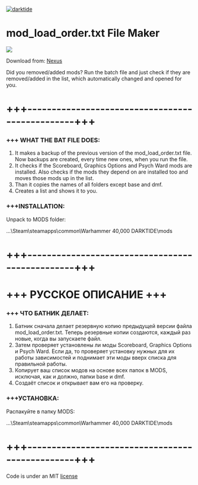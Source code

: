 [![darktide](https://global-uploads.webflow.com/6346a2e14dce674426be40ac/637f9b5a8de2a3c4122f0291_6346ea11b9acfa58c8f5a014_Darktide_Logo_2022-2.png)](https://www.playdarktide.com)

# mod_load_order.txt File Maker

![](https://staticdelivery.nexusmods.com/mods/4943/images/headers/139_1681938046.jpg)

Download from: [Nexus](https://www.nexusmods.com/warhammer40kdarktide/mods/139)

Did you removed/added mods? Run the batch file and just check if they are removed/added in the list, which automatically changed and opened for you.
# +++------------------------------------------------+++

### +++ WHAT THE BAT FILE DOES:
1. It makes a backup of the previous version of the mod_load_order.txt file.
   Now backups are created, every time new ones, when you run the file.
2. It checks if the Scoreboard, Graphics Options and Psych Ward mods are installed.
   Also checks if the mods they depend on are installed too and moves those mods up in the list.
3. Than it copies the names of all folders except base and dmf.
4. Creates a list and shows it to you.

### +++INSTALLATION:

Unpack to MODS folder:

...\Steam\steamapps\common\Warhammer 40,000 DARKTIDE\mods

# +++------------------------------------------------+++

# +++ РУССКОЕ ОПИСАНИЕ +++

### +++ ЧТО БАТНИК ДЕЛАЕТ:
1. Батник сначала делает резервную копию предыдущей версии файла mod_load_order.txt.
   Теперь резервные копии создаются, каждый раз новые, когда вы запускаете файл.
2. Затем проверяет установлены ли моды Scoreboard, Graphics Options и Psych Ward.
   Если да, то проверяет установку нужных для их работы зависимостей
   и поднимает эти моды вверх списка для правильной работы.
3. Копирует ваш список модов на основе всех папок в MODS, исключая, как и должно, папки base и dmf.
4. Создаёт список и открывает вам его на проверку.

### +++УСТАНОВКА:

Распакуйте в папку MODS:

...\Steam\steamapps\common\Warhammer 40,000 DARKTIDE\mods

# +++------------------------------------------------+++

Code is under an MIT [license](LICENSE)

